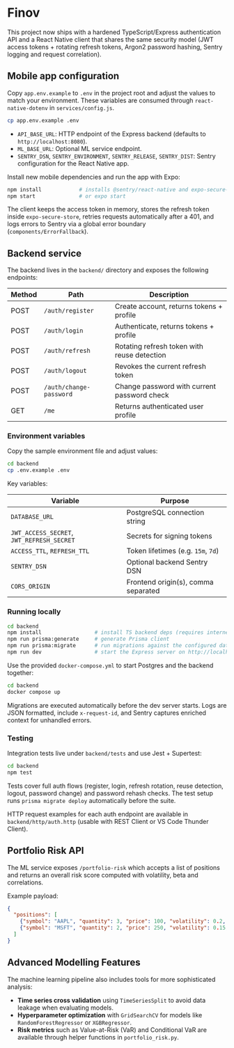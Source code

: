 # Finov

This project now ships with a hardened TypeScript/Express authentication API and a React Native client that shares the same security model (JWT access tokens + rotating refresh tokens, Argon2 password hashing, Sentry logging and request correlation).

## Mobile app configuration

Copy `app.env.example` to `.env` in the project root and adjust the values to match your environment. These variables are consumed through `react-native-dotenv` in `services/config.js`.

```bash
cp app.env.example .env
```

- `API_BASE_URL`: HTTP endpoint of the Express backend (defaults to `http://localhost:8080`).
- `ML_BASE_URL`: Optional ML service endpoint.
- `SENTRY_DSN`, `SENTRY_ENVIRONMENT`, `SENTRY_RELEASE`, `SENTRY_DIST`: Sentry configuration for the React Native app.

Install new mobile dependencies and run the app with Expo:

```bash
npm install            # installs @sentry/react-native and expo-secure-store
npm start              # or expo start
```

The client keeps the access token in memory, stores the refresh token inside `expo-secure-store`, retries requests automatically after a 401, and logs errors to Sentry via a global error boundary (`components/ErrorFallback`).

## Backend service

The backend lives in the `backend/` directory and exposes the following endpoints:

| Method | Path                | Description                                  |
|--------|---------------------|----------------------------------------------|
| POST   | `/auth/register`    | Create account, returns tokens + profile     |
| POST   | `/auth/login`       | Authenticate, returns tokens + profile       |
| POST   | `/auth/refresh`     | Rotating refresh token with reuse detection  |
| POST   | `/auth/logout`      | Revokes the current refresh token            |
| POST   | `/auth/change-password` | Change password with current password check |
| GET    | `/me`               | Returns authenticated user profile           |

### Environment variables

Copy the sample environment file and adjust values:

```bash
cd backend
cp .env.example .env
```

Key variables:

| Variable | Purpose |
|----------|---------|
| `DATABASE_URL` | PostgreSQL connection string |
| `JWT_ACCESS_SECRET`, `JWT_REFRESH_SECRET` | Secrets for signing tokens |
| `ACCESS_TTL`, `REFRESH_TTL` | Token lifetimes (e.g. `15m`, `7d`) |
| `SENTRY_DSN` | Optional backend Sentry DSN |
| `CORS_ORIGIN` | Frontend origin(s), comma separated |

### Running locally

```bash
cd backend
npm install                 # install TS backend deps (requires internet access)
npm run prisma:generate     # generate Prisma client
npm run prisma:migrate      # run migrations against the configured database
npm run dev                 # start the Express server on http://localhost:8080
```

Use the provided `docker-compose.yml` to start Postgres and the backend together:

```bash
cd backend
docker compose up
```

Migrations are executed automatically before the dev server starts. Logs are JSON formatted, include `x-request-id`, and Sentry captures enriched context for unhandled errors.

### Testing

Integration tests live under `backend/tests` and use Jest + Supertest:

```bash
cd backend
npm test
```

Tests cover full auth flows (register, login, refresh rotation, reuse detection, logout, password change) and password rehash checks. The test setup runs `prisma migrate deploy` automatically before the suite.

HTTP request examples for each auth endpoint are available in `backend/http/auth.http` (usable with REST Client or VS Code Thunder Client).

## Portfolio Risk API

The ML service exposes `/portfolio-risk` which accepts a list of positions and
returns an overall risk score computed with volatility, beta and correlations.

Example payload:

```json
{
  "positions": [
    {"symbol": "AAPL", "quantity": 3, "price": 100, "volatility": 0.2, "beta": 1.1},
    {"symbol": "MSFT", "quantity": 2, "price": 250, "volatility": 0.15, "beta": 0.9}
  ]
}
```

## Advanced Modelling Features

The machine learning pipeline also includes tools for more sophisticated
analysis:

- **Time series cross validation** using `TimeSeriesSplit` to avoid data leakage
  when evaluating models.
- **Hyperparameter optimization** with `GridSearchCV` for models like
  `RandomForestRegressor` or `XGBRegressor`.
- **Risk metrics** such as Value-at-Risk (VaR) and Conditional VaR are available
  through helper functions in `portfolio_risk.py`.
